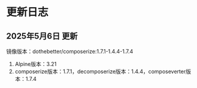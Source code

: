 # 更新日志

## 2025年5月6日 更新
镜像版本：dothebetter/composerize:1.7.1-1.4.4-1.7.4

1. Alpine版本：3.21
2. composerize版本：1.7.1，decomposerize版本：1.4.4，composeverter版本：1.7.4
